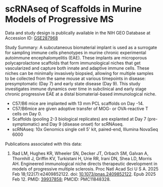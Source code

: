 # scRNAseq of Scaffolds in Murine Models of Progressive MS

Data and study design is publically available in the NIH GEO Database at Accession ID: [GSE287968](https://www.ncbi.nlm.nih.gov/geo/query/acc.cgi?acc=GSE287968)

Study Summary: A subcutaneous biomaterial implant is used as a surrogate for sampling immune cells phenotypes in murine chronic experimental autoimmune encephalomyelitis (EAE). These implants are microporous polycaprolactone scaffolds that form immunological niches that get vascularized and capture both innate and adaptive immune cells. These niches can be minimally invasively biopsied, allowing for multiple samples to be collected from the same mouse at various timepoints in disease: presymptomatic (Day 7) and early state disease (Day 9). This study investigates immune dynamics over time in subclinical and early stage chronic progressive EAE at a distal biomaterial-based immunological niche.

- C57/B6 mice are implanted with 13 mm PCL scaffolds on Day -14. 
- C57/B6mice are given adoptive transfer of MOG- or OVA-reactive T cells on Day 0.
- Scaffolds (pooling 2-3 biological replicates) are explanted at Day 7 (pre-symptomatic) and Day 9 (disease onset) for scRNAseq.
- scRNAseq: 10x Genomics single cell 5' kit, paired-end, Illumina NovaSeq 6000


Publications associated with this data:
1. Rad LM, Hughes KR, Wheeler SN, Decker JT, Orbach SM, Galvan A, Thornhill J, Griffin KV, Turkistani H, Urie RR, Irani DN, Shea LD, Morris AH. Engineered immunological niche directs therapeutic development in models of progressive multiple sclerosis. Proc Natl Acad Sci U S A. 2025 Feb 18;122(7):e2409852122. doi: [10.1073/pnas.2409852122](https://doi.org/10.1073/pnas.2409852122). Epub 2025 Feb 12. PMID: [39937858](https://pubmed.ncbi.nlm.nih.gov/39937858/); PMCID: PMC11848328.
